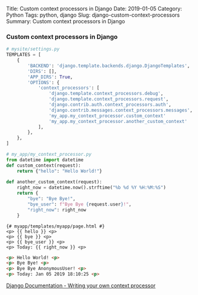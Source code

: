 Title: Custom context processors in Django
Date: 2019-01-05
Category: Python
Tags: python, django
Slug: django-custom-context-processors
Summary: Custom context processors in Django


### Custom context processors in Django


```python
# mysite/settings.py
TEMPLATES = [
    {
        'BACKEND': 'django.template.backends.django.DjangoTemplates',
        'DIRS': [],
        'APP_DIRS': True,
        'OPTIONS': {
            'context_processors': [
                'django.template.context_processors.debug',
                'django.template.context_processors.request',
                'django.contrib.auth.context_processors.auth',
                'django.contrib.messages.context_processors.messages',
                'my_app.my_context_processor.custom_context'
                'my_app.my_context_processor.another_custom_context'
            ],
        },
    },
]
```

```python
# my_app/my_context_processor.py
from datetime import datetime
def custom_context(request):
    return {"hello": "Hello World!"}
    
def another_custom_context(request):
    right_now = datetime.now().strftime("%b %d %Y %H:%M:%S")
    return {
        "bye": "Bye Bye!",
        "bye_user": f"Bye Bye {request.user}!",
        "right_now": right_now
    }
```

```jinja2
{# myapp/templates/myapp/page.html #}
<p> {{ hello }} <p>
<p> {{ bye }} <p>
<p> {{ bye_user }} <p>
<p> Today: {{ right_now }} <p>
```

```html
<p> Hello World! <p>
<p> Bye Bye! <p>
<p> Bye Bye AnonymousUser! <p>
<p> Today: Jan 05 2019 18:10:25 <p>
```

[Django Documentation - Writing your own context processor](https://docs.djangoproject.com/en/2.1/ref/templates/api/#writing-your-own-context-processors)
